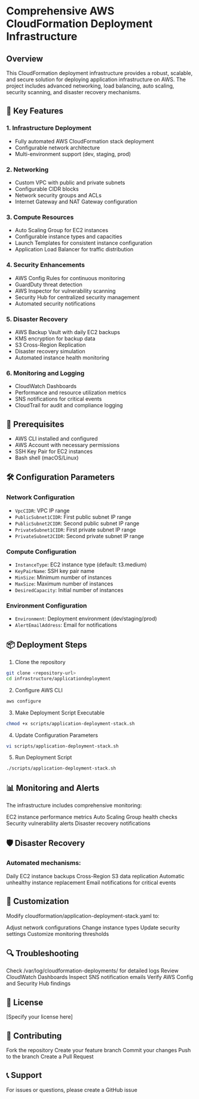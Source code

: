 # Comprehensive AWS CloudFormation Deployment Infrastructure

## Overview

This CloudFormation deployment infrastructure provides a robust, scalable, and secure solution for deploying application infrastructure on AWS. The project includes advanced networking, load balancing, auto scaling, security scanning, and disaster recovery mechanisms.

## 🚀 Key Features

### 1. Infrastructure Deployment
- Fully automated AWS CloudFormation stack deployment
- Configurable network architecture
- Multi-environment support (dev, staging, prod)

### 2. Networking
- Custom VPC with public and private subnets
- Configurable CIDR blocks
- Network security groups and ACLs
- Internet Gateway and NAT Gateway configuration

### 3. Compute Resources
- Auto Scaling Group for EC2 instances
- Configurable instance types and capacities
- Launch Templates for consistent instance configuration
- Application Load Balancer for traffic distribution

### 4. Security Enhancements
- AWS Config Rules for continuous monitoring
- GuardDuty threat detection
- AWS Inspector for vulnerability scanning
- Security Hub for centralized security management
- Automated security notifications

### 5. Disaster Recovery
- AWS Backup Vault with daily EC2 backups
- KMS encryption for backup data
- S3 Cross-Region Replication
- Disaster recovery simulation
- Automated instance health monitoring

### 6. Monitoring and Logging
- CloudWatch Dashboards
- Performance and resource utilization metrics
- SNS notifications for critical events
- CloudTrail for audit and compliance logging

## 🔧 Prerequisites

- AWS CLI installed and configured
- AWS Account with necessary permissions
- SSH Key Pair for EC2 instances
- Bash shell (macOS/Linux)

## 🛠 Configuration Parameters

### Network Configuration
- `VpcCIDR`: VPC IP range
- `PublicSubnet1CIDR`: First public subnet IP range
- `PublicSubnet2CIDR`: Second public subnet IP range
- `PrivateSubnet1CIDR`: First private subnet IP range
- `PrivateSubnet2CIDR`: Second private subnet IP range

### Compute Configuration
- `InstanceType`: EC2 instance type (default: t3.medium)
- `KeyPairName`: SSH key pair name
- `MinSize`: Minimum number of instances
- `MaxSize`: Maximum number of instances
- `DesiredCapacity`: Initial number of instances

### Environment Configuration
- `Environment`: Deployment environment (dev/staging/prod)
- `AlertEmailAddress`: Email for notifications

## 📦 Deployment Steps

1. Clone the repository
```bash
git clone <repository-url>
cd infrastructure/applicationdeployment
```

2. Configure AWS CLI
```bash
aws configure
```

3. Make Deployment Script Executable
```bash
chmod +x scripts/application-deployment-stack.sh
```

4. Update Configuration Parameters
```bash
vi scripts/application-deployment-stack.sh
```

5. Run Deployment Script
```bash
./scripts/application-deployment-stack.sh
```

## 📊 Monitoring and Alerts
The infrastructure includes comprehensive monitoring:

EC2 instance performance metrics
Auto Scaling Group health checks
Security vulnerability alerts
Disaster recovery notifications

## 🛡️ Disaster Recovery
### Automated mechanisms:

Daily EC2 instance backups
Cross-Region S3 data replication
Automatic unhealthy instance replacement
Email notifications for critical events

## 📝 Customization
Modify cloudformation/application-deployment-stack.yaml to:

Adjust network configurations
Change instance types
Update security settings
Customize monitoring thresholds

## 🔍 Troubleshooting
Check /var/log/cloudformation-deployments/ for detailed logs
Review CloudWatch Dashboards
Inspect SNS notification emails
Verify AWS Config and Security Hub findings

## 📄 License
[Specify your license here]

## 🤝 Contributing
Fork the repository
Create your feature branch
Commit your changes
Push to the branch
Create a Pull Request

## 📞 Support
For issues or questions, please create a GitHub issue